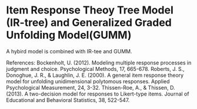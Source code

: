 # Item Response Theoy Tree Model (IR-tree) and Generalized Graded Unfolding Model(GUMM)
A hybird model is combined with IR-tee and GUMM.

References: 
Bockenholt, U. (2012). Modeling multiple response processes in judgment and choice. Psychological Methods, 17, 665-678.
Roberts, J. S., Donoghue, J. R., & Laughlin, J. E. (2000). A general item response theory model for unfolding unidimensional polytomous responses. Applied Psychological Measurement, 24, 3-32.
Thissen-Roe, A., & Thissen, D. (2013). A two-decision model for responses to Likert-type items. Journal of Educational and Behavioral Statistics, 38, 522-547.


